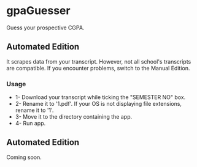 # gpaGuesser
Guess your prospective CGPA.
## Automated Edition
It scrapes data from your transcript. However, not all school's transcripts are compatible. If you encounter problems, switch to the Manual Edition.
### Usage
- 1- Download your transcript while ticking the "SEMESTER NO" box.
- 2- Rename it to '1.pdf'. If your OS is not displaying file extensions, rename it to '1'.
- 3- Move it to the directory containing the app.
- 4- Run app.
## Automated Edition
Coming soon.
